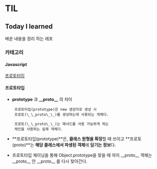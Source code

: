 # TIL

## Today I learned

 배운 내용을 정리 하는 레포

### 카테고리

#### Javascript

[프로토타입](#프로토타입)
 
#### 프로토타입

 - **prototype** 과 **\_\_proto\_\_** 의 차이  
    
        프로토타입(prototype)은 new 생성자로 생성 시
        프로토(\_\_proto\_\_)를 생성하는데 사용되는 객체다.

        프로토(\_\_proto\_\_)는 메서드를 사용 가능하게 하는 
        체인을 사용하는 실제 객체다.

 - **프로토타입(prototype)**은, **클래스 원형을 확장**할 때 쓰이고 **프로토(proto)**는 **해당 클래스에서 파생된 객체**에 **담기는 정보**다.

 - 프로토타입 체이닝을 통해 Object.prototype을 찾을 때 까지 \_\_proto\_\_ 객체는 \_\_proto\_\_ 안 \_\_proto\_\_ 를 다시 찾아간다.
